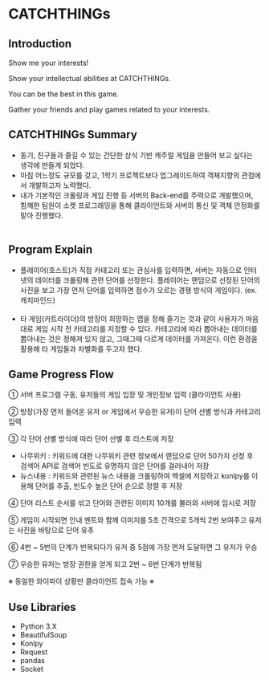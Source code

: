 # CATCHTHINGs

## Introduction

Show me your interests!

Show your intellectual abilities at CATCHTHINGs.

You can be the best in this game.

Gather your friends and play games related to your interests.


## CATCHTHINGs Summary

- 동기, 친구들과 즐길 수 있는 간단한 상식 기반 캐주얼 게임을 만들어 보고 싶다는 생각에 만들게 되었다.<br>
- 마침 어느정도 규모를 갖고, 1학기 프로젝트보다 업그레이드하여 객체지향의 관점에서 개발하고자 노력했다.<br>
- 내가 기본적인 크롤링과 게임 진행 등 서버의 Back-end를 주력으로 개발했으며, 함께한 팀원이 소켓 프로그래밍을 통해 클라이언트와 서버의 통신 및 객체 안정화를 맡아 진행했다. <br><br>


## Program Explain

- 플레이어(호스트)가 직접 카테고리 또는 관심사를 입력하면, 서버는 자동으로 인터넷의 데이터를 크롤링해 관련 단어를 선정한다. 
플레이어는 랜덤으로 선정된 단어의 사진을 보고 가장 먼저 단어를 입력하면 점수가 오르는 경쟁 방식의 게임이다. (ex. 캐치마인드) <br><br>
- 타 게임(카트라이더)의 방장이 희망하는 맵을 정해 즐기는 것과 같이 사용자가 마음대로 게임 시작 전 카테고리를 지정할 수 있다. 
카테고리에 따라 뽑아내는 데이터를 뽑아내는 것은 정해져 있지 않고, 그때그때 다르게 데이터를 가져온다.
이런 환경을 활용해 타 게임들과 차별화를 두고자 했다.


## Game Progress Flow

① 서버 프로그램 구동, 유저들의 게임 입장 및 개인정보 입력 (클라이언트 사용) <br>

② 방장(가장 먼저 들어온 유저 or 게임에서 우승한 유저)이 단어 선별 방식과 카테고리 입력 <br>

③ 각 단어 선별 방식에 따라 단어 선별 후 리스트에 저장<br>
 - 나무위키 : 키워드에 대한 나무위키 관련 정보에서 랜덤으로 단어 50가지 선정 후 검색어 API로 검색어 빈도로 유명하지 않은 단어를 걸러내어 저장<br>
 - 뉴스내용 : 키워드와 관련된 뉴스 내용을 크롤링하여 엑셀에 저장하고 konlpy를 이용해 단어를 추출, 빈도수 높은 단어 순으로 정렬 후 저장 <br>
 
④ 단어 리스트 순서를 섞고 단어와 관련된 이미지 10개를 불러와 서버에 임시로 저장 <br>

⑤ 게임이 시작되면 안내 멘트와 함께 이미지를 5초 간격으로 5개씩 2번 보여주고 유저는 사진을 바탕으로 단어 유추 <br>

⑥ 4번 ~ 5번의 단계가 반복되다가 유저 중 5점에 가장 먼저 도달하면 그 유저가 우승 <br>

⑦ 우승한 유저는 방장 권한을 얻게 되고 2번 ~ 6번 단계가 반복됨 <br>

※ 동일한 와이파이 상황만 클라이언트 접속 가능 ※



## Use Libraries
- Python 3.X
- BeautifulSoup
- Konlpy
- Request
- pandas
- Socket
